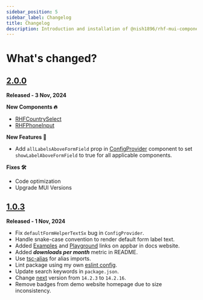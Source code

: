 ```yaml
---
sidebar_position: 5
sidebar_label: Changelog
title: Changelog
description: Introduction and installation of @nish1896/rhf-mui-components package.
---
```


# **What's changed?**

## [2.0.0](https://github.com/nishkohli96/rhf-mui-components/tree/v2.0.0)

**Released - 3 Nov, 2024**

**New Components 🔥**
- [RHFCountrySelect](../docs/components/mui/RHFCountrySelect.mdx)
- [RHFPhoneInput](../docs/components/misc/RHFPhoneInput.mdx)

**New Features 🎉**
- Add `allLabelsAboveFormField` prop in [ConfigProvider](../docs/customization.mdx) component to set `showLabelAboveFormField` to true for all applicable components. 

**Fixes 🛠️**
- Code optimization
- Upgrade MUI Versions


## [1.0.3](https://github.com/nishkohli96/rhf-mui-components/tree/v1.0.3)

**Released - 1 Nov, 2024**

- Fix `defaultFormHelperTextSx` bug in `ConfigProvider`.
- Handle snake-case convention to render default form label text.
- Added [Examples](https://rhf-mui-components-examples.netlify.app/) and [Playground](https://codesandbox.io/p/devbox/rhf-mui-components-examples-y8lj9l) links on appbar in docs website.
- Added ***downloads per month*** metric in README.
- Use [tsc-alias](https://www.npmjs.com/package/tsc-alias) for alias imports.
- Lint package using my own [eslint config](https://www.npmjs.com/package/@nish1896/eslint-config).
- Update search keywords in `package.json`.
- Change [next](https://nextjs.org/) version from `14.2.3` to `14.2.16`.
- Remove badges from demo website homepage due to size inconsistency.